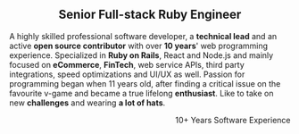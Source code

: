 <h2 align="center"> Senior Full-stack Ruby Engineer </h2>

A highly skilled professional software developer, a **technical lead** and an active **open source contributor** with over **10 years**' web programming experience.
Specialized in **Ruby on Rails**, React and Node.js and mainly focused on **eCommerce**, **FinTech**, web service APIs, third party integrations, speed optimizations and UI/UX as well.
Passion for programming began when 11 years old, after finding a critical issue on the favourite v-game and became a true lifelong **enthusiast**.
Like to take on new **challenges** and wearing **a lot of hats**.

<p align="right">10+ Years Software Experience</p>
